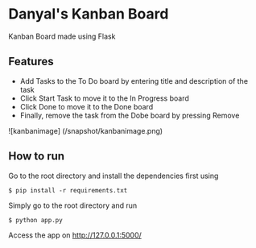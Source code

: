 # Danyal's Kanban Board
Kanban Board made using Flask

## Features

- Add Tasks to the To Do board by entering title and description of the task
- Click Start Task to move it to the In Progress board
- Click Done to move it to the Done board
- Finally, remove the task from the Dobe board by pressing Remove

![kanbanimage] (/snapshot/kanbanimage.png)


## How to run
Go to the root directory and install the dependencies first using

    $ pip install -r requirements.txt
    
Simply go to the root directory and run

    $ python app.py

Access the app on http://127.0.0.1:5000/

